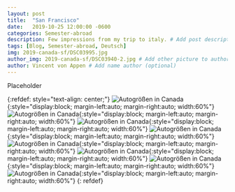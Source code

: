 ```yaml
---
layout: post
title:  "San Francisco"
date:   2019-10-25 12:00:00 -0600
categories: Semester-abroad
description: Few impressions from my trip to italy. # Add post description 
tags: [Blog, Semester-abroad, Deutsch]
img: 2019-canada-sf/DSC03995.jpg
author_img: 2019-canada-sf/DSC03940-2.jpg # Add other picture to author box
author: Vincent von Appen # Add name author (optional)
---
```


Placeholder

{:refdef: style="text-align: center;"}
![Autogrößen in Canada]({{site.baseurl}}/assets/img/2019-canada-sf/DSC03893.jpg){:style="display:block; margin-left:auto; margin-right:auto; width:60%"}
![Autogrößen in Canada]({{site.baseurl}}/assets/img/2019-canada-sf/DSC03901.jpg){:style="display:block; margin-left:auto; margin-right:auto; width:60%"}
![Autogrößen in Canada]({{site.baseurl}}/assets/img/2019-canada-sf/DSC03909.jpg){:style="display:block; margin-left:auto; margin-right:auto; width:60%"}
![Autogrößen in Canada]({{site.baseurl}}/assets/img/2019-canada-sf/DSC03940.jpg){:style="display:block; margin-left:auto; margin-right:auto; width:60%"}
![Autogrößen in Canada]({{site.baseurl}}/assets/img/2019-canada-sf/DSC03969.jpg){:style="display:block; margin-left:auto; margin-right:auto; width:60%"}
![Autogrößen in Canada]({{site.baseurl}}/assets/img/2019-canada-sf/DSC03995.jpg){:style="display:block; margin-left:auto; margin-right:auto; width:60%"}
![Autogrößen in Canada]({{site.baseurl}}/assets/img/2019-canada-sf/IMG_8692.jpg){:style="display:block; margin-left:auto; margin-right:auto; width:60%"}
![Autogrößen in Canada]({{site.baseurl}}/assets/img/2019-canada-sf/IMG_8522.jpg){:style="display:block; margin-left:auto; margin-right:auto; width:60%"}
{: refdef}